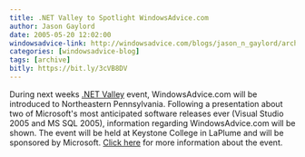 ```yaml
---
title: .NET Valley to Spotlight WindowsAdvice.com
author: Jason Gaylord
date: 2005-05-20 12:02:00
windowsadvice-link: http://windowsadvice.com/blogs/jason_n_gaylord/archive/2005/05/20/DotNetValley-Highlights-WindowsAdvice.aspx
categories: [windowsadvice-blog]
tags: [archive]
bitly: https://bit.ly/3cVB8DV
---
```


During next weeks [.NET Valley](http://www.dotnetvalley.com/) event, WindowsAdvice.com will be introduced to Northeastern Pennsylvania. Following a presentation about two of Microsoft's most anticipated software releases ever (Visual Studio 2005 and MS SQL 2005), information regarding WindowsAdvice.com will be shown. The event will be held at Keystone College in LaPlume and will be sponsored by Microsoft. [Click here](http://www.dotnetvalley.com/Events/297.aspx) for more information about the event.